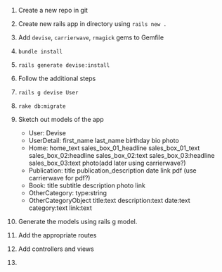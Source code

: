 1. Create a new repo in git
2. Create new rails app in directory using `rails new .`
3. Add `devise`, `carrierwave`, `rmagick` gems to Gemfile
4. `bundle install`
5. `rails generate devise:install`
6. Follow the additional steps
7. `rails g devise User`
8. `rake db:migrate`
9. Sketch out models of the app
    * User: Devise
    * UserDetail: first_name last_name birthday bio photo
    * Home: home_text sales_box_01_headline sales_box_01_text sales_box_02:headline sales_box_02:text sales_box_03:headline sales_box_03:text photo(add later using carrierwave?)
    * Publication: title publication_description date link pdf (use carrierwave for pdf?) 
    * Book: title subtitle description photo link
    * OtherCategory: type:string
    * OtherCategoryObject title:text description:text date:text category:text link:text

10. Generate the models using rails g model.
11. Add the appropriate routes
12. Add controllers and views
13. 